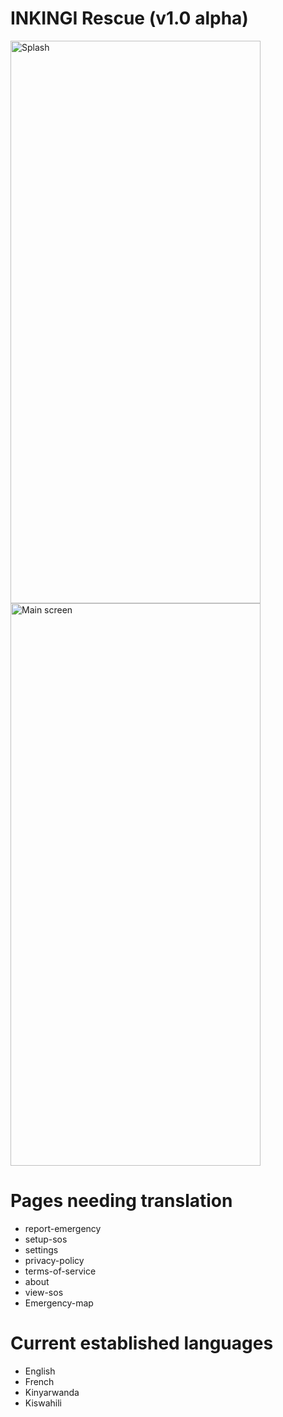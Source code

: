 # INKINGI Rescue (v1.0 alpha)

<img width="400" height="900" alt="Splash" src="https://github.com/user-attachments/assets/8cebb2c7-fd28-4034-b3e0-db0f3c0b8c4f" /> <br />
<img width="400" height="900" alt="Main screen" src="https://github.com/user-attachments/assets/71218cb6-ce58-4739-894d-77194472c3a6" />

# Pages needing translation

- report-emergency
- setup-sos
- settings
- privacy-policy
- terms-of-service
- about
- view-sos
- Emergency-map

# Current established languages

- English
- French
- Kinyarwanda
- Kiswahili
